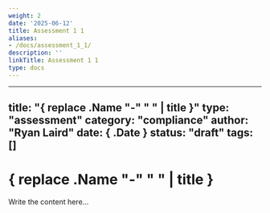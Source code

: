 ```yaml
---
weight: 2
date: '2025-06-12'
title: Assessment 1 1
aliases:
- /docs/assessment_1_1/
description: ''
linkTitle: Assessment 1 1
type: docs
---
```


---
title: "{ replace .Name "-" " " | title }"
type: "assessment"
category: "compliance"
author: "Ryan Laird"
date: { .Date }
status: "draft"
tags: []
---

# { replace .Name "-" " " | title }

Write the content here...
